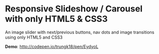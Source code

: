 # Responsive Slideshow / Carousel with only HTML5 & CSS3
An image slider with next/previous buttons, nav dots and image transitions using only HTML5 and CSS3

**Demo**: http://codepen.io/trungk18/pen/EydyoL